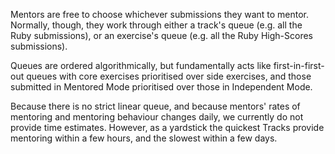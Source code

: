 Mentors are free to choose whichever submissions they want to mentor.
Normally, though, they work through either a track's queue (e.g. all the Ruby submissions), or an exercise's queue (e.g. all the Ruby High-Scores submissions).

Queues are ordered algorithmically, but fundamentally acts like first-in-first-out queues with core exercises prioritised over side exercises, and those submitted in Mentored Mode prioritised over those in Independent Mode.

Because there is no strict linear queue, and because mentors' rates of mentoring and mentoring behaviour changes daily, we currently do not provide time estimates.
However, as a yardstick the quickest Tracks provide mentoring within a few hours, and the slowest within a few days.
